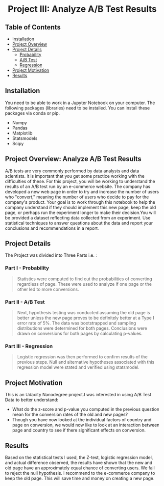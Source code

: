 
<h1 align="center">Project III: Analyze A/B Test Results</h1>

## Table of Contents
- [Installation](#installation)
- [Project Overview](#project_overview)
- [Project Details](#details)
  - [Probability](#p)
  - [A/B Test](#abt)
  - [Regression](#r)
- [Project Motivation](#motivation)
- [Results](#results)

## Installation <a name="installation"></a>
You need to be able to work in a Jupyter Notebook on your computer. The following packages (libraries) need to be installed. You can install these packages via conda or pip.

- Numpy
- Pandas
- Matplotlib
- Statsmodels
- Scipy

## Project Overview: Analyze A/B Test Results <a name="project_overview"></a>

A/B tests are very commonly performed by data analysts and data scientists. It is important that you get some practice working with the difficulties of these. For this project, you will be working to understand the results of an A/B test run by an e-commerce website. The company has developed a new web page in order to try and increase the number of users who "convert," meaning the number of users who decide to pay for the company's product. Your goal is to work through this notebook to help the company understand if they should implement this new page, keep the old page, or perhaps run the experiment longer to make their decision.You will be provided a dataset reflecting data collected from an experiment. Use statistical techniques to answer questions about the data and report your conclusions and recommendations in a report.

## Project Details <a name="details"></a>
The Project was divided into Three Parts i.e. : 

### Part I - Probability <a name="p"></a>
> Statistics were computed to find out the probabilities of converting regardless of page. These were used to analyze if one page or the other led to more conversions.

### Part II - A/B Test <a name="abt"></a>
> Next, hypothesis testing was conducted assuming the old page is better unless the new page proves to be definitely better at a Type I error rate of 5%. The data was bootstrapped and sampling distributions were determined for both pages. Conclusions were drawn on conversions for both pages by calculating p-values.

### Part III - Regression <a name="r"></a>
> Logistic regression was then performed to confirm results of the previous steps. Null and alternative hypotheses associated with this regression model were stated and verified using statsmodel.

## Project Motivation <a name="motivation"></a>

This is an Udacity Nanodegree project.I was interested in using A/B Test Data to better understand: </br>
- What do the z-score and p-value you computed in the previous question mean for the conversion rates of the old and new pages?
-  Though you have now looked at the individual factors of country and page on conversion, we would now like to look at an interaction between page and country to see if there significant effects on conversion. 

## Results <a name="results"></a>
Based on the statistical tests I used, the Z-test, logistic regression model, and actual difference observed, the results have shown that the new and old page have an approximately equal chance of converting users. We fail to reject the null hypothesis. I recommend to the e-commerce company to keep the old page. This will save time and money on creating a new page.
